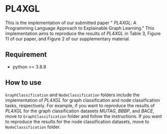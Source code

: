 # PL4XGL

This is the implementation of our submitted paper " $PL4XGL$: A Programming Language Approach to Explainable Graph Learning." This implementation aims to reproduce the results of $PL4XGL$ in Table  3, Figure 11 of our paper, and Figure 2 of our supplementary material.


## Requirement

* python >= 3.8.8



## How to use

``GraphClassification`` and ``NodeClassification`` folders include the implementation of $PL4XGL$ for graph classification and node classification tasks, respectively. For example, if you want to reproduce the results of $PL4XGL$ for the graph classification datasets $MUTAG$, $BBBP$, and $BACE$, move to ``GraphClassification`` folder and follow the instructions. If you want to reproduce the results for the node classification datasets, move to ``NodeClassification`` folder.

